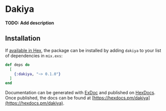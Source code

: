 # Dakiya

**TODO: Add description**

## Installation

If [available in Hex](https://hex.pm/docs/publish), the package can be installed
by adding `dakiya` to your list of dependencies in `mix.exs`:

```elixir
def deps do
  [
    {:dakiya, "~> 0.1.0"}
  ]
end
```

Documentation can be generated with [ExDoc](https://github.com/elixir-lang/ex_doc)
and published on [HexDocs](https://hexdocs.pm). Once published, the docs can
be found at [https://hexdocs.pm/dakiya](https://hexdocs.pm/dakiya).


